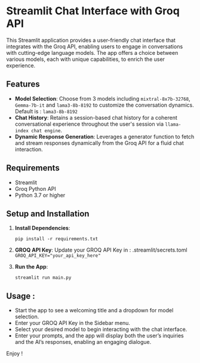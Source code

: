# Streamlit Chat Interface with Groq API

This Streamlit application provides a user-friendly chat interface that integrates with the Groq API, enabling users to engage in conversations with cutting-edge language models. The app offers a choice between various models, each with unique capabilities, to enrich the user experience.

## Features

- **Model Selection**: Choose from 3 models including `mixtral-8x7b-32768`,  `Gemma-7b-it` and `lama3-8b-8192` to customize the conversation dynamics. Default is : `lama3-8b-8192`
- **Chat History**: Retains a session-based chat history for a coherent conversational experience throughout the user's session via `llama-index chat engine`.
- **Dynamic Response Generation**: Leverages a generator function to fetch and stream responses dynamically from the Groq API for a fluid chat interaction.


## Requirements

- Streamlit
- Groq Python API
- Python 3.7 or higher

## Setup and Installation

1. **Install Dependencies**:
   ```shell
   pip install -r requirements.txt

2. **GROQ API Key**:
Update your GROQ API Key in : .streamlit/secrets.toml
`GROQ_API_KEY="your_api_key_here"`

3. **Run the App**:
   ```shell
   streamlit run main.py

## Usage :
- Start the app to see a welcoming title and a dropdown for model selection.
- Enter your GROQ API Key in the Sidebar menu.
- Select your desired model to begin interacting with the chat interface.
- Enter your prompts, and the app will display both the user’s inquiries and the AI’s responses, enabling an engaging dialogue. 

Enjoy !




